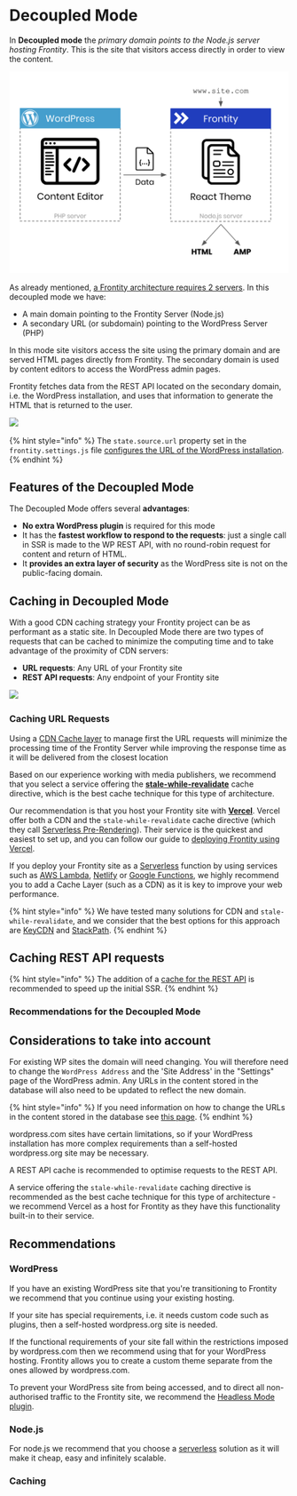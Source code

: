 # Decoupled Mode

In **Decoupled mode** the _primary domain points to the Node.js server hosting Frontity_. This is the site that visitors access directly in order to view the content.

![](../.gitbook/assets/frontity-architecture%20%282%29%20%288%29%20%288%29.png)

As already mentioned, [a Frontity architecture requires 2 servers](README.md#servers-and-domains). In this decoupled mode we have:

- A main domain pointing to the Frontity Server (Node.js)
- A secondary URL (or subdomain) pointing to the WordPress Server (PHP)

In this mode site visitors access the site using the primary domain and are served HTML pages directly from Frontity. The secondary domain is used by content editors to access the WordPress admin pages.

Frontity fetches data from the REST API located on the secondary domain, i.e. the WordPress installation, and uses that information to generate the HTML that is returned to the user.

![](https://frontity.org/wp-content/uploads/2021/05/workflow-decoupled-mode.png)

{% hint style="info" %}
The `state.source.url` property set in the `frontity.settings.js` file [configures the URL of the WordPress installation](../guides/setting-url-wordpress-source-data.md).
{% endhint %}


## Features of the Decoupled Mode

The Decoupled Mode offers several **advantages**:

- **No extra WordPress plugin** is required for this mode
- It has the **fastest workflow to respond to the requests**: just a single call in SSR is made to the WP REST API, with no round-robin request for content and return of HTML.
- It **provides an extra layer of security** as the WordPress site is not on the public-facing domain.

## Caching in Decoupled Mode

With a good CDN caching strategy your Frontity project can be as performant as a static site. In Decoupled Mode there are two types of requests that can be cached to minimize the computing time and to take advantage of the proximity of CDN servers:

- **URL requests**: Any URL of your Frontity site
- **REST API requests**: Any endpoint of your Frontity site

![](https://frontity.org/wp-content/uploads/2021/05/cache-decoupled-mode.png)

### Caching URL Requests

Using a [CDN Cache layer](https://en.wikipedia.org/wiki/Content_delivery_network) to manage first the URL requests will minimize the processing time of the Frontity Server while improving the response time as it will be delivered from the closest location

Based on our experience working with media publishers, we recommend that you select a service offering the [**stale-while-revalidate**](https://www.keycdn.com/blog/keycdn-supports-stale-while-revalidate) cache directive, which is the best cache technique for this type of architecture.

Our recommendation is that you host your Frontity site with [**Vercel**](https://vercel.com/). Vercel offer both a CDN and the `stale-while-revalidate` cache directive (which they call [Serverless Pre-Rendering](https://vercel.com/blog/serverless-pre-rendering)). Their service is the quickest and easiest to set up, and you can follow our guide to [deploying Frontity using Vercel](../deployment/deploy-using-vercel).

If you deploy your Frontity site as a [Serverless](https://hackernoon.com/what-is-serverless-architecture-what-are-its-pros-and-cons-cc4b804022e9) function by using services such as [AWS Lambda](https://aws.amazon.com/lambda), [Netlify](https://www.netlify.com/) or [Google Functions](https://cloud.google.com/functions/), we highly recommend you to add a Cache Layer (such as a CDN) as it is key to improve your web performance.

{% hint style="info" %}
We have tested many solutions for CDN and `stale-while-revalidate`, and we consider that the best options for this approach are [KeyCDN](https://www.keycdn.com) and [StackPath](https://www.stackpath.com/).
{% endhint %}

## Caching REST API requests

{% hint style="info" %}
The addition of a [cache for the REST API](https://wordpress.org/plugins/wp-rest-cache/) is recommended to speed up the initial SSR.
{% endhint %}


### Recommendations for the Decoupled Mode








## Considerations to take into account

For existing WP sites the domain will need changing. You will therefore need to change the `WordPress Address` and the 'Site Address' in the "Settings" page of the WordPress admin. Any URLs in the content stored in the database will also need to be updated to reflect the new domain.

{% hint style="info" %}
If you need information on how to change the URLs in the content stored in the database see [this page](update-db-urls.md).
{% endhint %}

wordpress.com sites have certain limitations, so if your WordPress installation has more complex requirements than a self-hosted wordpress.org site may be necessary.

A REST API cache is recommended to optimise requests to the REST API.

A service offering the `stale-while-revalidate` caching directive is recommended as the best cache technique for this type of architecture - we recommend Vercel as a host for Frontity as they have this functionality built-in to their service.

## Recommendations

### WordPress

If you have an existing WordPress site that you're transitioning to Frontity we recommend that you continue using your existing hosting.

If your site has special requirements, i.e. it needs custom code such as plugins, then a self-hosted wordpress.org site is needed.

If the functional requirements of your site fall within the restrictions imposed by wordpress.com then we recommend using that for your WordPress hosting. Frontity allows you to create a custom theme separate from the ones allowed by wordpress.com.

To prevent your WordPress site from being accessed, and to direct all non-authorised traffic to the Frontity site, we recommend the [Headless Mode plugin](https://wordpress.org/plugins/headless-mode/).

### Node.js

For node.js we recommend that you choose a [serverless](https://about.gitlab.com/topics/serverless/) solution as it will make it cheap, easy and infinitely scalable.

### Caching

